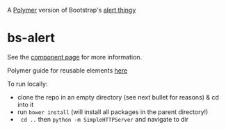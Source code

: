 A [Polymer][1] version of Bootstrap's [alert thingy](http://getbootstrap.com/javascript/#alerts)

# bs-alert

See the [component page](http://shmay.github.io/bs-alert) for more information.

Polymer guide for reusable elements [here](http://www.polymer-project.org/docs/start/reusableelements.html)

To run locally:

* clone the repo in an empty directory (see next bullet for reasons) & cd into it
* run `bower install` (will install all packages in the parent directory!)
* ` cd ..` then `python -m SimpleHTTPServer` and navigate to dir

[1]: https://www.polymer-project.org/
